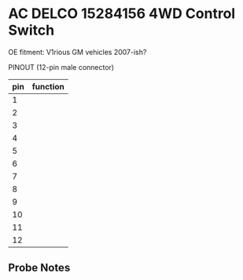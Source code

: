 # AC DELCO 15284156 4WD Control Switch

OE fitment: V1rious GM vehicles 2007-ish?

PINOUT (12-pin male connector)

| pin | function |
|-|-|
| 1 | |
| 2 | |
| 3 |  |
| 4 | 
| 5 |  |
| 6 |  |
| 7 |  |
| 8 |  |
| 9 | |
| 10 | |
| 11 |  |
| 12 |  |

## Probe Notes

